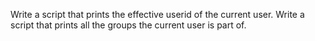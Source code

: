 Write a script that prints the effective userid of the current user.
Write a script that prints all the groups the current user is part of.
